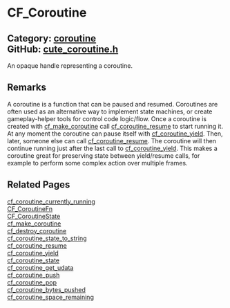 [](../header.md ':include')

# CF_Coroutine

Category: [coroutine](/api_reference?id=coroutine)  
GitHub: [cute_coroutine.h](https://github.com/RandyGaul/cute_framework/blob/master/include/cute_coroutine.h)  
---

An opaque handle representing a coroutine.

## Remarks

A coroutine is a function that can be paused and resumed. Coroutines are often used as an alternative
way to implement state machines, or create gameplay-helper tools for control code logic/flow. Once a coroutine
is created with [cf_make_coroutine](/coroutine/cf_make_coroutine.md) call [cf_coroutine_resume](/coroutine/cf_coroutine_resume.md) to start running it. At any moment the coroutine
can pause itself with [cf_coroutine_yield](/coroutine/cf_coroutine_yield.md). Then, later, someone else can call [cf_coroutine_resume](/coroutine/cf_coroutine_resume.md). The coroutine
will then continue running just after the last call to [cf_coroutine_yield](/coroutine/cf_coroutine_yield.md). This makes a coroutine great for
preserving state between yield/resume calls, for example to perform some complex action over multiple frames.

## Related Pages

[cf_coroutine_currently_running](/coroutine/cf_coroutine_currently_running.md)  
[CF_CoroutineFn](/coroutine/cf_coroutinefn.md)  
[CF_CoroutineState](/coroutine/cf_coroutinestate.md)  
[cf_make_coroutine](/coroutine/cf_make_coroutine.md)  
[cf_destroy_coroutine](/coroutine/cf_destroy_coroutine.md)  
[cf_coroutine_state_to_string](/coroutine/cf_coroutine_state_to_string.md)  
[cf_coroutine_resume](/coroutine/cf_coroutine_resume.md)  
[cf_coroutine_yield](/coroutine/cf_coroutine_yield.md)  
[cf_coroutine_state](/coroutine/cf_coroutine_state.md)  
[cf_coroutine_get_udata](/coroutine/cf_coroutine_get_udata.md)  
[cf_coroutine_push](/coroutine/cf_coroutine_push.md)  
[cf_coroutine_pop](/coroutine/cf_coroutine_pop.md)  
[cf_coroutine_bytes_pushed](/coroutine/cf_coroutine_bytes_pushed.md)  
[cf_coroutine_space_remaining](/coroutine/cf_coroutine_space_remaining.md)  
